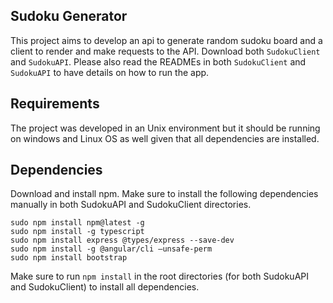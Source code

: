 ## Sudoku Generator

This project aims to develop an api to generate random sudoku board and a client to render and make requests to the API. Download both `SudokuClient` and `SudokuAPI`. Please also read the READMEs in both `SudokuClient` and `SudokuAPI` to have details on how to run the app.

## Requirements
The project was developed in an Unix environment but it should be running on windows and Linux OS as well given that all dependencies are installed.

## Dependencies

Download and install npm. Make sure to install the following dependencies manually in both SudokuAPI and SudokuClient directories.
```
sudo npm install npm@latest -g
sudo npm install -g typescript
sudo npm install express @types/express --save-dev
sudo npm install -g @angular/cli –unsafe-perm
sudo npm install bootstrap
```
Make sure to run `npm install` in the root directories (for both SudokuAPI and SudokuClient) to install all dependencies.


